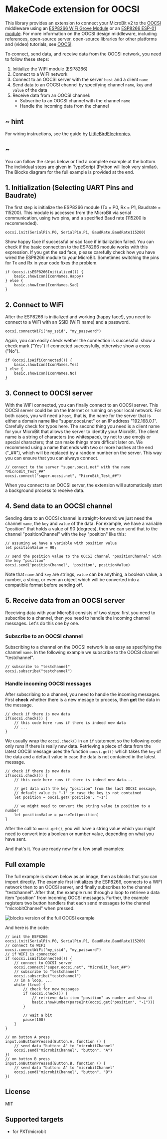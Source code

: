 # MakeCode extension for OOCSI

This library provides an extension to connect your MicroBit v2 to the [OOCSI](https://oocsi.net) middleware using an [ESP8266 WiFi Grove Module](https://www.cytron.io/p-grv-wifi-8266) or an [ESP8266 ESP-01 module](https://www.datasheethub.com/espressif-esp8266-serial-esp-01-wifi-module/). For more information on the OOCSI design middleware, including references, open-source server, open-source libraries for other platforms and (video) tutorials, see [OOCSI](https://oocsi.net).

To connect, send data, and receive data from the OOCSI network, you need to follow these steps:
1. Initialize the WIFI module (ESP8266)
2. Connect to a WIFI network
3. Connect to an OOCSI server with the server `host` and a client `name`
4. Send data to an OOCSI channel by specifying channel `name`, `key` and `value` of the data
5. Receive data from an OOCSI channel:
    - Subscribe to an OOCSI channel with the channel `name`
    - Handle the incoming data from the channel


## ~ hint

For wiring instructions, see the guide by [LittleBirdElectronics](https://learn.littlebirdelectronics.com.au/guides/wifi-module-with-micro-bit).

## ~


You can follow the steps below or find a complete example at the bottom. The individual steps are given in TypeScript (Python will look very similar). The Blocks diagram for the full example is provided at the end.

## 1. Initialization (Selecting UART Pins and Baudrate)

The first step is initialize the ESP8266 module (Tx = P0, Rx = P1, Baudrate = 115200). This module is accessed from the MicroBit via serial communication, using two pins, and a specified Baud rate (115200 is recommended).

```blocks
oocsi.init(SerialPin.P0, SerialPin.P1, BaudRate.BaudRate115200)
```

Show happy face if successful or sad face if initialization failed. You can check if the basic connection to the ESP8266 module works with this expression. If you get the sad face, please carefully check how you have wired the ESP8266 module to your MicroBit. Sometimes switching the pins for Tx and Rx in your code fixes the problem.

```blocks
if (oocsi.isESP8266Initialized()) {
    basic.showIcon(IconNames.Happy)
} else {
    basic.showIcon(IconNames.Sad)
}
```

## 2. Connect to WiFi

After the ESP8266 is initialized and working (happy face!), you need to connect to a WiFi with an SSID (WIFI name) and a password.

```blocks
oocsi.connectWiFi("my_ssid", "my_password")
```

Again, you can easily check wether the connection is successful: show a check mark ("Yes") if connected successfully, otherwise show a cross ("No").

```blocks
if (oocsi.isWifiConnected()) {
    basic.showIcon(IconNames.Yes)
} else {
    basic.showIcon(IconNames.No)
}
```


## 3. Connect to OOCSI server

With the WIFI connected, you can finally connect to an OOCSI server. This OOCSI server could be on the Internet or running on your local network. For both cases, you will need a `host`, that is, the name for the server that is either a domain name like "super.oocsi.net" or an IP address "192.168.0.1". Carefully check for typos here. The second thing you need is a client name for your MicroBit that allows the server to identify your MicroBit. The client name is a string of characters (no whitespace), try not to use emojis or special characters; that can make things more difficult later on. We recommend using a name that ends with two or more hashes at the end ("<your name>_##"), which will be replaced by a random number on the server. This way you can ensure that you can always connect.


```blocks
// connect to the server "super.oocsi.net" with the name "MicroBit_Test_##"
oocsi.connect("super.oocsi.net", "MicroBit_Test_##")
```

When you connect to an OOCSI server, the extension will automatically start a background process to receive data.


## 4. Send data to an OOCSI channel

Sending data to an OOCSI channel is straight-forward: we just need the channel `name`, the `key` and `value` of the data. For example, we have a variable "position" that holds a value of 90 (degrees), then we can send that to the channel "positionChannel" with the key "position" like this:

```blocks
// assuming we have a variable with position value
let positionValue = 90;

// send the position value to the OOCSI channel "positionChannel" with the key "position"
oocsi.send('positionChannel', 'position', positionValue)
```

Note that `name` and `key` are strings, `value` can be anything, a boolean value, a number, a string, or even an object which will be converted into a compatible format before sending off.


## 5. Receive data from an OOCSI server

Receiving data with your MicroBit consists of two steps: first you need to subscribe to a channel, then you need to handle the incoming channel messages. Let's do this one by one.


### Subscribe to an OOCSI channel

Subscribing to a channel on the OOCSI network is as easy as specifying the channel `name`. In the following example we subscribe to the OOCSI channel "testchannel".

```blocks
// subscribe to "testchannel"
oocsi.subscribe("testchannel")
```


### Handle incoming OOCSI messages

After subscribing to a channel, you need to handle the incoming messages. First __check__ whether there is a new mesage to process, then __get__ the data in the message.

```blocks
// check if there is new data
if(oocsi.check()) {
    // this code here runs if there is indeed new data
    // ... 
}
```

We usually wrap the `oocsi.check()` in an `if` statement so the following code only runs if there is really new data. Retrieving a piece of data from the latest OOCSI message uses the function `oocsi.get()` which takes the `key` of the data and a default value in case the data is not contained in the latest message.

```blocks
// check if there is new data
if(oocsi.check()) {
    // this code here runs if there is indeed new data...

    // get data with the key "position" from the last OOCSI message, 
    // default value is "-1" in case the key is not contained
    let position = oocsi.get('position', "-1")

    // we might need to convert the string value in position to a number
    let positionValue = parseInt(position)
}
```

After the call to `oocsi.get()`, you will have a string value which you might need to convert into a boolean or number value, depending on what you have sent. 

And that's it. You are ready now for a few small examples:



## Full example

The full example is shown below as an image, then as blocks that you can import directly. The example first initializes the ESP8266, connects to a WIFI network then to an OOCSI server, and finally subscribes to the channel "testchannel". After that, the example runs through a loop to retrieve a data item "position" from incoming OOCSI messages. Further, the example registers two button handlers that each send messages to the channel "microbitChannel" when pressed.


![blocks version of the full OOCSI example](assets/full_example_blocks.png)


And here is the code:

```blocks
// init the ESP8266
oocsi.init(SerialPin.P0, SerialPin.P1, BaudRate.BaudRate115200)
// connect to WIFI
oocsi.connectWiFi("my_ssid", "my_password")
// if WIFI is connected
if (oocsi.isWifiConnected()) {
    // connect to OOCSI server
    oocsi.connect("super.oocsi.net", "MicroBit_Test_##")
    // subscribe to "testchannel"
    oocsi.subscribe("testchannel")
    // in a loop, ...
    while (true) {
        // check for new messages
        if (oocsi.check()) {
            // retrieve data item "position" as number and show it
            basic.showNumber(parseInt(oocsi.get("position", "-1")))
        }

        // wait a bit
        pause(100)
    }
}

// on button A press
input.onButtonPressed(Button.A, function () {
    // send data "button: A" to "microbitChannel"
    oocsi.send("microbitChannel", "button", "A")
})
// on button B press
input.onButtonPressed(Button.B, function () {
    // send data "button: A" to "microbitChannel"
    oocsi.send("microbitChannel", "button", "B")
})

```


## License

MIT

## Supported targets

* for PXT/microbit
